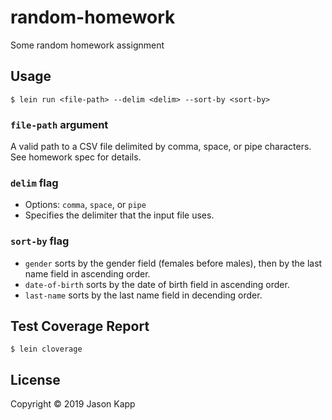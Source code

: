 # random-homework

Some random homework assignment


## Usage

```
$ lein run <file-path> --delim <delim> --sort-by <sort-by>

```

### `file-path` argument
A valid path to a CSV file delimited by comma, space, or pipe characters. See
homework spec for details.

### `delim` flag
*  Options: `comma`, `space`, or `pipe`
*  Specifies the delimiter that the input file uses. 

### `sort-by` flag

* `gender` sorts by the gender field (females before males), then by the 
  last name field in ascending order.
* `date-of-birth` sorts by the date of birth field in ascending order.
* `last-name` sorts by the last name field in decending order.


## Test Coverage Report

`$ lein cloverage`

## License

Copyright © 2019 Jason Kapp 
